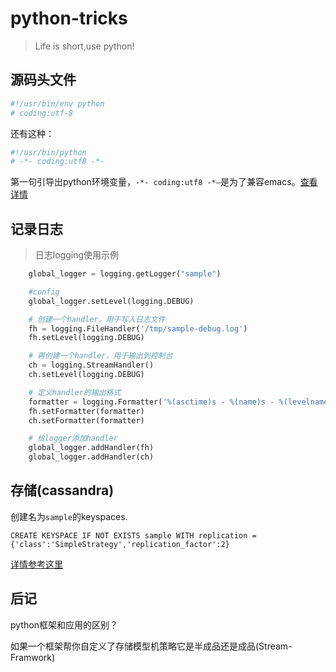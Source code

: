 # python-tricks

> Life is short,use python!

## 源码**头文件**

``` python
#!/usr/bin/env python
# coding:utf-8
```

还有这种：

``` python
#!/usr/bin/python
# -*- coding:utf8 -*-
```

第一句引导出python环境变量，`-*- coding:utf8 -*—`是为了兼容emacs。[查看详情](https://www.python.org/dev/peps/pep-0263/)

## 记录日志

> 日志logging使用示例

``` python
	global_logger = logging.getLogger("sample")

	#config
	global_logger.setLevel(logging.DEBUG)

	# 创建一个handler，用于写入日志文件
	fh = logging.FileHandler('/tmp/sample-debug.log')
	fh.setLevel(logging.DEBUG)

	# 再创建一个handler，用于输出到控制台
	ch = logging.StreamHandler()
	ch.setLevel(logging.DEBUG)

	# 定义handler的输出格式
	formatter = logging.Formatter('%(asctime)s - %(name)s - %(levelname)s - %(message)s')
	fh.setFormatter(formatter)
	ch.setFormatter(formatter)

	# 给logger添加handler
	global_logger.addHandler(fh)
	global_logger.addHandler(ch)
```

## 存储(cassandra)

创建名为`sample`的keyspaces.

``` 
CREATE KEYSPACE IF NOT EXISTS sample WITH replication ={'class':'SimpleStrategy','replication_factor':2}
```

[详情参考这里](http://datastax.github.io/python-driver/api/index.html)

## 后记

python框架和应用的区别？

如果一个框架帮你自定义了存储模型机策略它是半成品还是成品(Stream-Framwork)